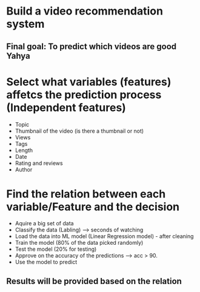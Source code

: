 # Build a video recommendation system

## Final goal: To predict which videos are good Yahya

# Select what variables (features) affetcs the prediction process (Independent features)

- Topic
- Thumbnail of the video (is there a thumbnail or not)
- Views
- Tags
- Length
- Date
- Rating and reviews
- Author
  
# Find the relation between each variable/Feature and the decision

- Aquire a big set of data
- Classify the data (Labling) --> seconds of watching
- Load the data into ML model (Linear Regression model) - after cleaning
- Train the model (80% of the data picked randomly)
- Test the model (20% for testing)
- Approve on the accuracy of the predictions --> acc > 90.
- Use the model to predict

## Results will be provided based on the relation